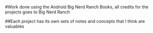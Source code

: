 #Work done using the Android Big Nerd Ranch Books, all credits for the projects goes to Big Nerd Ranch

##Each project has its own sets of notes and concepts that I think are valuables
